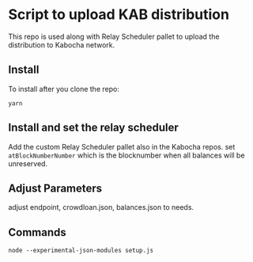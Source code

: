 # Script to upload KAB distribution

This repo is used along with Relay Scheduler pallet to upload the distribution to Kabocha network. 

## Install
To install after you clone the repo:

`yarn`

## Install and set the relay scheduler
Add the custom Relay Scheduler pallet also in the Kabocha repos. 
set `atBlockNumberNumber` which is the blocknumber when all balances will be unreserved. 

## Adjust Parameters

adjust endpoint, crowdloan.json, balances.json to needs.

## Commands

`node --experimental-json-modules setup.js`
